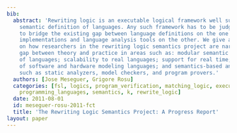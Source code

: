 ```yaml
---
bib:
  abstract: 'Rewriting logic is an executable logical framework well suited for the
    semantic definition of languages. Any such framework has to be judged by its effectiveness
    to bridge the existing gap between language definitions on the one hand, and language
    implementations and language analysis tools on the other. We give a progress report
    on how researchers in the rewriting logic semantics project are narrowing the
    gap between theory and practice in areas such as: modular semantic definitions
    of languages; scalability to real languages; support for real time; semantics
    of software and hardware modeling languages; and semantics-based analysis tools
    such as static analyzers, model checkers, and program provers.'
  authors: [Jose Meseguer, Grigore Rosu]
  categories: [fsl, logics, program_verification, matching_logic, executable_semantics,
    programming_languages, semantics, k, rewrite_logic]
  date: 2011-08-01
  id: meseguer-rosu-2011-fct
  title: 'The Rewriting Logic Semantics Project: A Progress Report'
layout: paper
---
```

